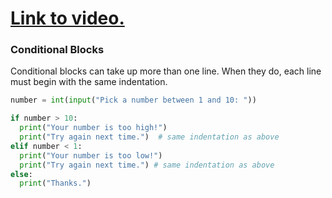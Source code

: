 # [Link to video.](https://www.youtube.com/watch?v=1hJEF8qZYbw&list=PLVD25niNi0BlpS2dC7eXz1Rm3lOb9ftaJ)

### Conditional Blocks

Conditional blocks can take up more than one line. When they do, each line must begin with the same indentation.

```python
number = int(input("Pick a number between 1 and 10: "))

if number > 10:
  print("Your number is too high!")
  print("Try again next time.")  # same indentation as above
elif number < 1:
  print("Your number is too low!")
  print("Try again next time.") # same indentation as above
else:
  print("Thanks.")
```
